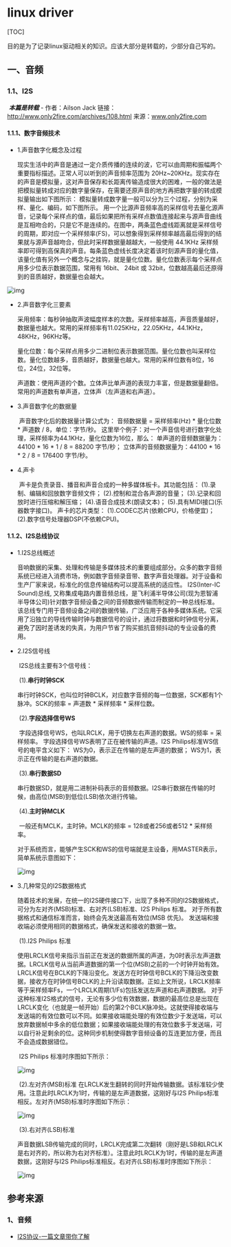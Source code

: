 # linux driver



[TOC]

​		目的是为了记录linux驱动相关的知识。应该大部分是转载的，少部分自己写的。

## 一、音频

### 1.1、I2S

​	***本篇是转载***  - 作者：Ailson Jack 链接：http://www.only2fire.com/archives/108.html 来源：www.only2fire.com 

#### 1.1.1、数字音频技术

- 1.声音数字化概念及过程 

  ​		现实生活中的声音是通过一定介质传播的连续的波，它可以由周期和振幅两个重要指标描述。正常人可以听到的声音频率范围为 20Hz~20KHz。现实存在的声音是模拟量，这对声音保存和长距离传输造成很大的困难，一般的做法是把模拟量转成对应的数字量保存，在需要还原声音的地方再把数字量的转成模拟量输出如下图所示：  模拟量转成数字量一般可以分为三个过程，分别为采样、量化、编码，如下图所示。 用一个比源声音频率高的采样信号去量化源声音，记录每个采样点的值，最后如果把所有采样点数值连接起来与源声音曲线是互相吻合的，只是它不是连续的。在图中，两条蓝色虚线距离就是采样信号的周期，即对应一个采样频率(FS)，可以想象得到采样频率越高最后得到的结果就与源声音越吻合，但此时采样数据量越越大，一般使用 44.1KHz 采样频率即可得到高保真的声音。每条蓝色虚线长度决定着该时刻源声音的量化值，该量化值有另外一个概念与之挂钩，就是量化位数。量化位数表示每个采样点用多少位表示数据范围，常用有 16bit、 24bit 或 32bit，位数越高最后还原得到的音质越好，数据量也会越大。

![img](http://www.only2fire.com/uploads/AilsonJack/2019.11.02/1572698569743057.png)

- 2.声音数字化三要素 

  ​			采用频率：每秒钟抽取声波幅度样本的次数。采样频率越高，声音质量越好，数据量也越大。常用的采样频率有11.025KHz，22.05KHz，44.1KHz，48KHz，96KHz等。

  ​			量化位数：每个采样点用多少二进制位表示数据范围。量化位数也叫采样位数。量化位数越多，音质越好，数据量也越大。常用的采样位数有8位，16位，24位，32位等。

  ​			声道数：使用声道的个数。立体声比单声道的表现力丰富，但是数据量翻倍。常用的声道数有单声道，立体声（左声道和右声道）。

- 3.声音数字化的数据量 

  ​		声音数字化后的数据量计算公式为： 音频数据量 = 采样频率(Hz) * 量化位数 * 声道数 / 8，单位：字节/秒。 这里举个例子：对一个声音信号进行数字化处理，采样频率为44.1KHz，量化位数为16位，那么： 单声道的音频数据量为：44100 * 16 * 1 / 8 = 88200 字节/秒； 立体声的音频数据量为：44100 * 16 * 2 / 8 = 176400 字节/秒。

- 4.声卡 

  ​		声卡是负责录音、播音和声音合成的一种多媒体板卡。其功能包括： (1).录制、编辑和回放数字音频文件； (2).控制和混合各声源的音量； (3).记录和回放时进行压缩和解压缩； (4).语音合成技术(朗读文本)； (5).具有MIDI接口(乐器数字接口)。 声卡的芯片类型： (1).CODEC芯片(依赖CPU，价格便宜)； (2).数字信号处理器DSP(不依赖CPU)。

#### 1.1.2、I2S总线协议 

- 1.I2S总线概述 

  ​		音响数据的采集、处理和传输是多媒体技术的重要组成部分。众多的数字音频系统已经进入消费市场，例如数字音频录音带、数字声音处理器。对于设备和生产厂家来说，标准化的信息传输结构可以提高系统的适应性。 I2S(Inter-IC Sound)总线, 又称集成电路内置音频总线，是飞利浦半导体公司(现为恩智浦半导体公司)针对数字音频设备之间的音频数据传输而制定的一种总线标准。该总线专门用于音频设备之间的数据传输，广泛应用于各种多媒体系统。它采用了沿独立的导线传输时钟与数据信号的设计，通过将数据和时钟信号分离，避免了因时差诱发的失真，为用户节省了购买抵抗音频抖动的专业设备的费用。

- 2.I2S信号线 

  ​	I2S总线主要有3个信号线：

  ​		(1).**串行时钟SCK** 

  ​				串行时钟SCK，也叫位时钟BCLK，对应数字音频的每一位数据，SCK都有1个脉冲。SCK的频率 = 声道数 * 采样频率 * 采样位数。 

  ​		(2).**字段选择信号WS** 

  ​				字段选择信号WS，也叫LRCLK，用于切换左右声道的数据。WS的频率 = 采样频率。 字段选择信号WS表明了正在被传输的声道。I2S Philips标准WS信号的电平含义如下： WS为0，表示正在传输的是左声道的数据； WS为1，表示正在传输的是右声道的数据。 

  ​		(3).**串行数据SD** 

  ​				串行数据SD，就是用二进制补码表示的音频数据。I2S串行数据在传输的时候，由高位(MSB)到低位(LSB)依次进行传输。

  ​		(4).**主时钟MCLK** 

  ​				一般还有MCLK，主时钟。MCLK的频率 = 128或者256或者512 * 采样频率。 

  ​		对于系统而言，能够产生SCK和WS的信号端就是主设备，用MASTER表示，简单系统示意图如下：

  ![img](http://www.only2fire.com/uploads/AilsonJack/2019.11.02/1572698569294149.png)

- 3.几种常见的I2S数据格式 

  ​		随着技术的发展，在统一的I2S硬件接口下，出现了多种不同的I2S数据格式，可分为左对齐(MSB)标准、右对齐(LSB)标准、I2S Philips 标准。 对于所有数据格式和通信标准而言，始终会先发送最高有效位(MSB 优先)。 发送端和接收端必须使用相同的数据格式，确保发送和接收的数据一致。

  ​		(1).I2S Philips 标准

  ​				使用LRCLK信号来指示当前正在发送的数据所属的声道，为0时表示左声道数据。LRCLK信号从当前声道数据的第一个位(MSB)之前的一个时钟开始有效。LRCLK信号在BCLK的下降沿变化。发送方在时钟信号BCLK的下降沿改变数据，接收方在时钟信号BCLK的上升沿读取数据。正如上文所说，LRCLK频率等于采样频率Fs，一个LRCLK周期(1/Fs)包括发送左声道和右声道数据。 对于这种标准I2S格式的信号，无论有多少位有效数据，数据的最高位总是出现在LRCLK变化（也就是一帧开始）后的第2个BCLK脉冲处。这就使得接收端与发送端的有效位数可以不同。如果接收端能处理的有效位数少于发送端，可以放弃数据帧中多余的低位数据；如果接收端能处理的有效位数多于发送端，可以自行补足剩余的位。这种同步机制使得数字音频设备的互连更加方便，而且不会造成数据错位。

  ​		I2S Philips 标准时序图如下所示：

  ![img](http://www.only2fire.com/uploads/AilsonJack/2019.11.02/1572698570790276.png)

  ​		(2).左对齐(MSB)标准 在LRCLK发生翻转的同时开始传输数据。该标准较少使用。注意此时LRCLK为1时，传输的是左声道数据，这刚好与I2S Philips标准相反。左对齐(MSB)标准时序图如下所示：

  ![img](http://www.only2fire.com/uploads/AilsonJack/2019.11.02/1572698574242057.png)

  ​		(3).右对齐(LSB)标准 

  ​				声音数据LSB传输完成的同时，LRCLK完成第二次翻转（刚好是LSB和LRCLK是右对齐的，所以称为右对齐标准）。注意此时LRCLK为1时，传输的是左声道数据，这刚好与I2S Philips标准相反。右对齐(LSB)标准时序图如下所示：

  ![img](http://www.only2fire.com/uploads/AilsonJack/2019.11.02/1572698573117756.png)

## 参考来源

### 1、音频

- [I2S协议-一篇文章带你了解](http://www.only2fire.com/archives/108.html)